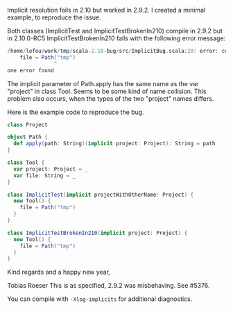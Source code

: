 Implicit resolution fails in 2.10 but worked in 2.9.2. I created a minimal example, to reproduce the issue. 

Both classes (ImplicitTest and ImplicitTestBrokenIn210) compile in 2.9.2 but in 2.10.0-RC5 ImplicitTestBrokenIn210 fails with the following error message:

```scala
/home/lefou/work/tmp/scala-2.10-bug/src/ImplicitBug.scala:20: error: could not find implicit value for parameter project: Project
    file = Path("tmp")
               ^
one error found
```

The implicit parameter of Path.apply has the same name as the var "project" in class Tool. Seems to be some kind of name collision. This problem also occurs, when the types of the two "project" names differs.

Here is the example code to reproduce the bug.

```scala
class Project

object Path {
  def apply(path: String)(implicit project: Project): String = path
}

class Tool {
  var project: Project = _
  var file: String = _
}

class ImplicitTest(implicit projectWithOtherName: Project) {
  new Tool() {
    file = Path("tmp")
  }
}

class ImplicitTestBrokenIn210(implicit project: Project) {
  new Tool() {
    file = Path("tmp")
  }
}
```


Kind regards and a happy new year,

Tobias Roeser
This is as specified, 2.9.2 was misbehaving. See #5376.

You can compile with `-Xlog-implicits` for additional diagnostics.
